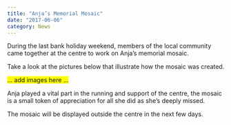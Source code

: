 ```yaml
---
title: "Anja’s Memorial Mosaic"
date: "2017-06-06"
category: News
---
```


During the last bank holiday weekend, members of the local community came together at the centre to work on Anja’s memorial mosaic.

Take a look at the pictures below that illustrate how the mosaic was created.

<span style="background-color: #FFFF00">... add images here ...</span>

Anja played a vital part in the running and support of the centre, the mosaic is a small token of appreciation for all she did as she’s deeply missed.

The mosaic will be displayed outside the centre in the next few days.
